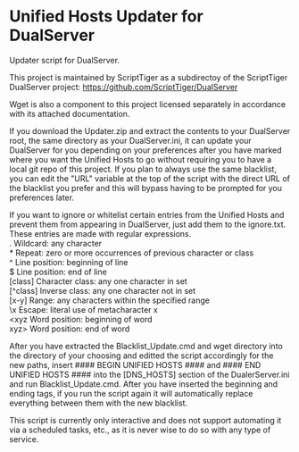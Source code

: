# Unified Hosts Updater for DualServer
Updater script for DualServer.

This project is maintained by ScriptTiger as a subdirectoy of the ScriptTiger DualServer project: https://github.com/ScriptTiger/DualServer

Wget is also a component to this project licensed separately in accordance with its attached documentation.

If you download the Updater.zip and extract the contents to your DualServer root, the same directory as your DualServer.ini, it can update your DualServer for you depending on your preferences after you have marked where you want the Unified Hosts to go without requiring you to have a local git repo of this project. If you plan to always use the same blacklist, you can edit the "URL" variable at the top of the script with the direct URL of the blacklist you prefer and this will bypass having to be prompted for you preferences later.

If you want to ignore or whitelist certain entries from the Unified Hosts and prevent them from appearing in DualServer, just add them to the ignore.txt. These entries are made with regular expressions.  
    .        Wildcard: any character  
    *        Repeat: zero or more occurrences of previous character or class  
    ^        Line position: beginning of line  
    $        Line position: end of line  
    [class]  Character class: any one character in set  
    [^class] Inverse class: any one character not in set  
    [x-y]    Range: any characters within the specified range  
    \x       Escape: literal use of metacharacter x  
    \<xyz    Word position: beginning of word  
    xyz\>    Word position: end of word

After you have extracted the Blacklist_Update.cmd and wget directory into the directory of your choosing and editted the script accordingly for the new paths, insert #### BEGIN UNIFIED HOSTS #### and #### END UNIFIED HOSTS #### into the [DNS_HOSTS] section of the DualerServer.ini and run Blacklist_Update.cmd. After you have inserted the beginning and ending tags, if you run the script again it will automatically replace everything between them with the new blacklist.

This script is currently only interactive and does not support automating it via a scheduled tasks, etc., as it is never wise to do so with any type of service.
